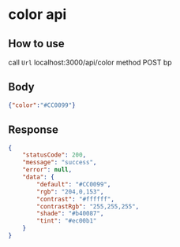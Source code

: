 # color api
## How to use 
call `Url` localhost:3000/api/color method POST bp
## Body
```json 
{"color":"#CC0099"}
```
## Response
```json 
{
    "statusCode": 200,
    "message": "success",
    "error": null,
    "data": {
        "default": "#CC0099",
        "rgb": "204,0,153",
        "contrast": "#ffffff",
        "contrastRgb": "255,255,255",
        "shade": "#b40087",
        "tint": "#ec00b1"
    }
}
```




